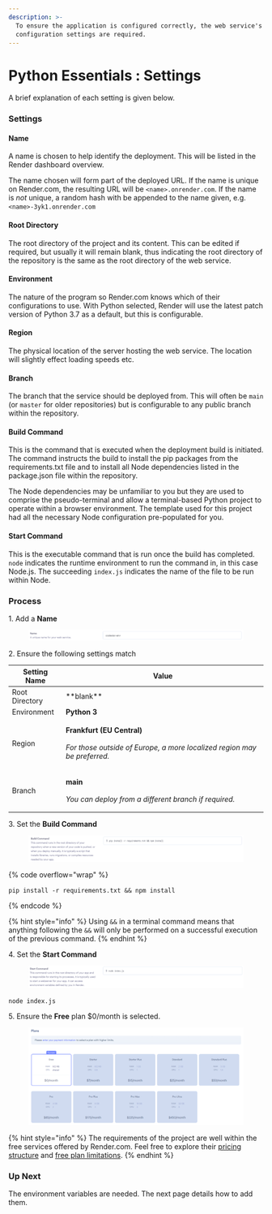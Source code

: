 ```yaml
---
description: >-
  To ensure the application is configured correctly, the web service's
  configuration settings are required.
---
```


# Python Essentials : Settings

A brief explanation of each setting is given below.

### Settings

#### Name

A name is chosen to help identify the deployment. This will be listed in the Render dashboard overview.

The name chosen will form part of the deployed URL. If the name is unique on Render.com, the resulting URL will be `<name>.onrender.com`. If the name is _not_ unique, a random hash with be appended to the name given, e.g. `<name>-3yk1.onrender.com`

#### Root Directory

The root directory of the project and its content. This can be edited if required, but usually it will remain blank, thus indicating the root directory of the repository is the same as the root directory of the web service.

#### Environment

The nature of the program so Render.com knows which of their configurations to use. With Python selected, Render will use the latest patch version of Python 3.7 as a default, but this is configurable.

#### Region

The physical location of the server hosting the web service. The location will slightly effect loading speeds etc.

#### Branch

The branch that the service should be deployed from. This will often be `main` (or `master` for older repositories) but is configurable to any public branch within the repository.

#### Build Command

This is the command that is executed when the deployment build is initiated. The command instructs the build to install the pip packages from the requirements.txt file and to install all Node dependencies listed in the package.json file within the repository.

The Node dependencies may be unfamiliar to you but they are used to comprise the pseudo-terminal and allow a terminal-based Python project to operate within a browser environment. The template used for this project had all the necessary Node configuration pre-populated for you.

#### Start Command

This is the executable command that is run once the build has completed. `node` indicates the runtime environment to run the command in, in this case Node.js. The succeeding `index.js` indicates the name of the file to be run within Node.

### Process

1\. Add a **Name**

<figure><img src="../../.gitbook/assets/name.png" alt="name setting with a meaningful name in the input"><figcaption></figcaption></figure>

2\. Ensure the following settings match

| Setting Name   | Value                                                                                                                                 |
| -------------- | ------------------------------------------------------------------------------------------------------------------------------------- |
| Root Directory | \*\*blank\*\*                                                                                                                         |
| Environment    | **Python 3**                                                                                                                          |
| Region         | <p><strong>Frankfurt (EU Central)</strong><br><br><em>For those outside of Europe, a more localized region may be preferred.</em></p> |
| Branch         | <p><strong>main</strong><br><br><em>You can deploy from a different branch if required.</em></p>                                      |

3\. Set the **Build Command**

<figure><img src="../../.gitbook/assets/pp3/build.png" alt="build command setting with pip install -r requirements.txt &#x26;&#x26; npm install in the input"><figcaption></figcaption></figure>

{% code overflow="wrap" %}
```shell
pip install -r requirements.txt && npm install
```
{% endcode %}

{% hint style="info" %}
Using `&&` in a terminal command means that anything following the `&&` will only be performed on a successful execution of the previous command.
{% endhint %}

4\. Set the **Start Command**

<figure><img src="../../.gitbook/assets/pp3/start.png" alt="start command setting with a value of node index.js"><figcaption></figcaption></figure>

```shell
node index.js
```

5\. Ensure the **Free** plan $0/month is selected.

<figure><img src="../../.gitbook/assets/plans.png" alt="free plan selected"><figcaption></figcaption></figure>

{% hint style="info" %}
The requirements of the project are well within the free services offered by Render.com. Feel free to explore their [pricing structure](https://render.com/pricing) and [free plan limitations](https://render.com/docs/free#free-web-services).
{% endhint %}

### Up Next

The environment variables are needed. The next page details how to add them.
